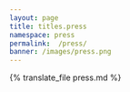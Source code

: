 ```yaml
---
layout: page
title: titles.press
namespace: press
permalink:  /press/
banner: /images/press.png
---
```

{% translate_file press.md %}
